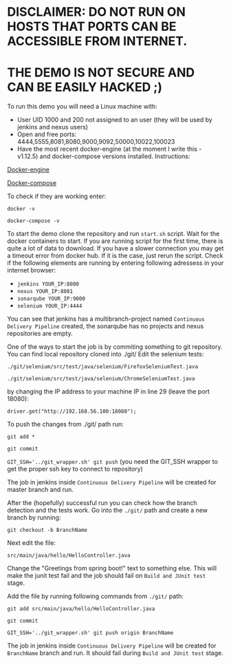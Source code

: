 # DISCLAIMER: DO NOT RUN ON HOSTS THAT PORTS CAN BE ACCESSIBLE FROM INTERNET. 
# THE DEMO IS NOT SECURE AND CAN BE EASILY HACKED ;)

To run this demo you will need a Linux machine with:
* User UID 1000 and 200 not assigned to an user (they will be used by jenkins and nexus users)
* Open and free ports: 4444,5555,8081,8080,9000,9092,50000,10022,100023
* Have the most recent docker-engine (at the moment I write this - v1.12.5) and docker-compose versions installed. Instructions:

[Docker-engine]( https://docs.docker.com/engine/installation/)

[Docker-compose]( https://docs.docker.com/compose/install/)

To check if they are working enter:

`docker -v`

`docker-compose -v`

To start the demo clone the repository and run `start.sh` script. Wait for the docker containers to start. If you are running script for the first time, there is quite a lot of data to download. If you have a slower connection you may get a timeout error from docker hub. If it is the case, just rerun the script. Check if the following elements are running by entering following adressess in your internet browser:
  
* `jenkins YOUR_IP:8080`
* `nexus YOUR_IP:8081`
* `sonarqube YOUR_IP:9000`
* `selenium YOUR_IP:4444`

You can see that jenkins has a multibranch-project named `Continuous Delivery Pipeline` created, the sonarqube has no projects and nexus repositories are empty. 

One of the ways to start the job is by commiting something to git repository. You can find local repository cloned into ./git/ Edit the selenium tests:

`./git/selenium/src/test/java/selenium/FirefoxSeleniumTest.java`

`./git/selenium/src/test/java/selenium/ChromeSeleniumTest.java`

by changing the IP address to your machine IP in line 29 (leave the port 18080):

 `driver.get("http://192.168.56.100:18080");`

To push the changes from ./git/ path run: 

`git add *`

`git commit`

`GIT_SSH='../git_wrapper.sh' git push` (you need the GIT_SSH wrapper to get the proper ssh key to connect to repository)

The job in jenkins inside `Continuous Delivery Pipeline` will be created for master branch and run.

After the (hopefully) successful run you can check how the branch detection and the tests work. Go into the `./git/` path and create a new branch by running:

`git checkout -b BranchName`

Next edit the file:

`src/main/java/hello/HelloController.java`

Change the "Greetings from spring boot!" text to something else. This will make the junit test fail and the job should fail on `Build and JUnit test` stage.

Add the file by running following commands from `./git/` path:

`git add src/main/java/hello/HelloController.java`

`git commit`

`GIT_SSH='../git_wrapper.sh' git push origin BranchName`

The job in jenkins inside `Continuous Delivery Pipeline` will be created for `BranchName` branch and run. It should fail during `Build and JUnit test` stage. 

